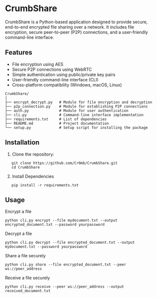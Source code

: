 # CrumbShare

CrumbShare is a Python-based application designed to provide secure, end-to-end encrypted file sharing over a network. It includes file encryption, secure peer-to-peer (P2P) connections, and a user-friendly command-line interface.

## Features
- File encryption using AES
- Secure P2P connections using WebRTC
- Simple authentication using public/private key pairs
- User-friendly command-line interface (CLI)
- Cross-platform compatibility (Windows, macOS, Linux)

```
CrumbShare/
│
├── encrypt_decrypt.py   # Module for file encryption and decryption
├── p2p_connection.py    # Module for establishing P2P connections
├── auth.py              # Module for user authentication
├── cli.py               # Command-line interface implementation
├── requirements.txt     # List of dependencies
├── README.md            # Project documentation
└── setup.py             # Setup script for installing the package
```

## Installation
1. Clone the repository:
```
   git clone https://github.com/Cr0mb/CrumbShare.git
   cd CrumbShare
```
2. Install Dependencies
```
   pip install -r requirements.txt
```

## Usage

Encrypt a file
```
python cli.py encrypt --file mydocument.txt --output encrypted_document.txt --password yourpassword
```

Decrypt a file
```
python cli.py decrypt --file encrypted_document.txt --output mydocument.txt --password yourpassword
```

Share a file securely
```
python cli.py share --file encrypted_document.txt --peer ws://peer_address
```

Receive a file securely
```
python cli.py receive --peer ws://peer_address --output received_document.txt
```

